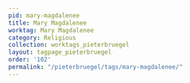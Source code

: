 ```yaml
---
pid: mary-magdalenee
title: Mary Magdalenee
worktag: Mary Magdalenee
category: Religious
collection: worktags_pieterbruegel
layout: tagpage_pieterbruegel
order: '102'
permalink: "/pieterbruegel/tags/mary-magdalenee/"
---
```

